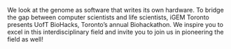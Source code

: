 We look at the genome as software that writes its own hardware. To bridge the
gap between computer scientists and life scientists, iGEM Toronto presents UofT
BioHacks, Toronto’s annual Biohackathon. We inspire you to excel in this
interdisciplinary field and invite you to join us in pioneering the field as
well!

